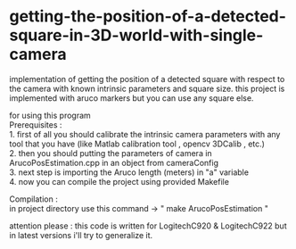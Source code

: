 # getting-the-position-of-a-detected-square-in-3D-world-with-single-camera
implementation of getting the position of a detected square with respect to the camera with known intrinsic parameters and square size. this project is implemented with aruco markers but you can use any square else. 

for using this program\
  Prerequisites : \
    1. first of all you should calibrate the intrinsic camera parameters with any tool that you have (like Matlab calibration tool , opencv 3DCalib , etc.)\
    2. then you should putting the parameters of camera in ArucoPosEstimation.cpp in an object from cameraConfig \
    3. next step is importing the Aruco length (meters) in "a" variable \
    4. now you can compile the project using provided Makefile  

  Compilation :\
    in project directory use this command -> " make ArucoPosEstimation "
    
attention please : this code is written for LogitechC920 & LogitechC922 but in latest versions i'll try to generalize it.
